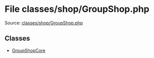 File classes/shop/GroupShop.php
=========

Source: [classes/shop/GroupShop.php](https://github.com/PrestaShop/PrestaShop/blob/1.5.0.1/classes/shop/GroupShop.php)


Classes
-------

* [GroupShopCore](class.GroupShopCore.md)

